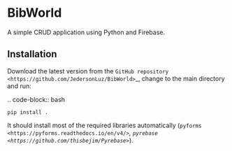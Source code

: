 # BibWorld
A simple CRUD application using Python and Firebase.

## Installation
Download the latest version from the `GitHub repository <https://github.com/JedersonLuz/BibWorld>`_, change to the main directory and run:

.. code-block:: bash

    pip install .

It should install most of the required libraries automatically (`pyforms <https://pyforms.readthedocs.io/en/v4/>`_, `pyrebase <https://github.com/thisbejim/Pyrebase>`_).
